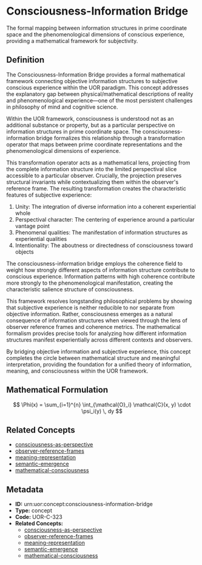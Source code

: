# Consciousness-Information Bridge

The formal mapping between information structures in prime coordinate space and the phenomenological dimensions of conscious experience, providing a mathematical framework for subjectivity.

## Definition

The Consciousness-Information Bridge provides a formal mathematical framework connecting objective information structures to subjective conscious experience within the UOR paradigm. This concept addresses the explanatory gap between physical/mathematical descriptions of reality and phenomenological experience—one of the most persistent challenges in philosophy of mind and cognitive science.

Within the UOR framework, consciousness is understood not as an additional substance or property, but as a particular perspective on information structures in prime coordinate space. The consciousness-information bridge formalizes this relationship through a transformation operator that maps between prime coordinate representations and the phenomenological dimensions of experience.

This transformation operator acts as a mathematical lens, projecting from the complete information structure into the limited perspectival slice accessible to a particular observer. Crucially, the projection preserves structural invariants while contextualizing them within the observer's reference frame. The resulting transformation creates the characteristic features of subjective experience:

1. Unity: The integration of diverse information into a coherent experiential whole
2. Perspectival character: The centering of experience around a particular vantage point
3. Phenomenal qualities: The manifestation of information structures as experiential qualities
4. Intentionality: The aboutness or directedness of consciousness toward objects

The consciousness-information bridge employs the coherence field to weight how strongly different aspects of information structure contribute to conscious experience. Information patterns with high coherence contribute more strongly to the phenomenological manifestation, creating the characteristic salience structure of consciousness.

This framework resolves longstanding philosophical problems by showing that subjective experience is neither reducible to nor separate from objective information. Rather, consciousness emerges as a natural consequence of information structures when viewed through the lens of observer reference frames and coherence metrics. The mathematical formalism provides precise tools for analyzing how different information structures manifest experientially across different contexts and observers.

By bridging objective information and subjective experience, this concept completes the circle between mathematical structure and meaningful interpretation, providing the foundation for a unified theory of information, meaning, and consciousness within the UOR framework.

## Mathematical Formulation

$$
\Phi(x) = \sum_{i=1}^{n} \int_{\mathcal{O}_i} \mathcal{C}(x, y) \cdot \psi_i(y) \, dy
$$

## Related Concepts

- [consciousness-as-perspective](./consciousness-as-perspective.md)
- [observer-reference-frames](./observer-reference-frames.md)
- [meaning-representation](./meaning-representation.md)
- [semantic-emergence](./semantic-emergence.md)
- [mathematical-consciousness](./mathematical-consciousness.md)

## Metadata

- **ID:** urn:uor:concept:consciousness-information-bridge
- **Type:** concept
- **Code:** UOR-C-323
- **Related Concepts:**
  - [consciousness-as-perspective](./consciousness-as-perspective.md)
  - [observer-reference-frames](./observer-reference-frames.md)
  - [meaning-representation](./meaning-representation.md)
  - [semantic-emergence](./semantic-emergence.md)
  - [mathematical-consciousness](./mathematical-consciousness.md)
